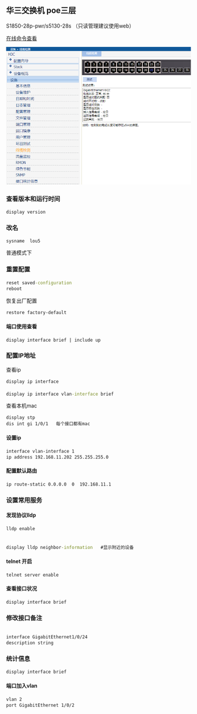  



## 华三交换机   poe三层

S1850-28p-pwr/s5130-28s  （只读管理建议使用web）

[在线命令查看](https://www.h3c.com/cn/BizPortal/QueryCli/cn_index.aspx)

![](./imgs/poe交换机线缆检查.png)



### 查看版本和运行时间

```
display version
```

### 改名

```
sysname  lou5
```



普通模式下

### 重置配置

```cmd
reset saved-configuration
reboot
```

恢复出厂配置

```
restore factory-default
```

#### 端口使用查看

```
display interface brief | include up
```



### 配置IP地址

查看ip

```cmd
display ip interface

display ip interface vlan-interface brief
```

查看本机mac

```
display stp
dis int gi 1/0/1   每个接口都有mac
```

 



#### 设置ip

```
interface vlan-interface 1
ip address 192.168.11.202 255.255.255.0

```

#### 配置默认路由

```
ip route-static 0.0.0.0  0  192.168.11.1
```



### 设置常用服务

#### 发现协议lldp 

```cmd
lldp enable


display lldp neighbor-information   #显示附近的设备
```





#### telnet 开启

```
telnet server enable
```



#### 查看接口状况

```
display interface brief
```

### 修改接口备注

```

interface GigabitEthernet1/0/24
description string 
```



### 统计信息

```
display interface brief
```



#### 端口加入vlan

```
vlan 2
port GigabitEthernet 1/0/2

```



### 

